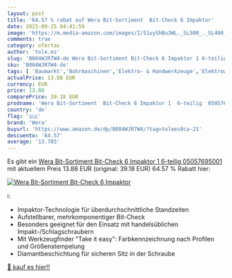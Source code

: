 ```yaml
---
layout: post
title: '64.57 % rabat auf Wera Bit-Sortiment  Bit-Check 6 Impaktor'
date: 2021-09-25 04:41:59
image: 'https://m.media-amazon.com/images/I/51uyShBu3WL._SL500_._SL400_.jpg'
comments: true
category: ofertas
author: 'tole.es'
slug: 'B004WJR7W4-de Wera Bit-Sortiment Bit-Check 6 Impaktor 1 6-teilig...'
sku: 'B004WJR7W4-de'
tags: [ 'Baumarkt','Bohrmaschinen','Elektro- & Handwerkzeuge','Elektrowerkzeuge','Schlagbohrmaschinen','Schraubendreher-Zubehör','Zubehör für Elektrowerkzeuge','wera', ]
actualPrice: 13.88 EUR
currency: EUR
price: 13.88
comparePrice: 39.18 EUR
prodname: 'Wera Bit-Sortiment  Bit-Check 6 Impaktor 1  6-teilig  05057695001'
country: 'de'
flag: '🇩🇪'
brand: 'Wera'
buyurl: 'https://www.amazon.de/dp/B004WJR7W4/?tag=tolees0ca-21'
descuento: '64.57'
average: '13.785'
---
```


Es gibt ein [Wera Bit-Sortiment  Bit-Check 6 Impaktor 1  6-teilig  05057695001](https://www.amazon.de/dp/B004WJR7W4/?tag=tolees0ca-21) mit aktuellem Preis 13.88 EUR (original: 39.18 EUR) 64.57 % Rabatt hier:

[![Wera Bit-Sortiment  Bit-Check 6 Impaktor](https://m.media-amazon.com/images/I/51uyShBu3WL._SL500_._SL400_.jpg)](https://www.amazon.de/dp/B004WJR7W4/?tag=tolees0ca-21)

ℹ️:

- Impaktor-Technologie für überdurchschnittliche Standzeiten
- Aufstellbarer, mehrkomponentiger Bit-Check
- Besonders geeignet für den Einsatz mit handelsüblichen Impakt-/Schlagschraubern
- Mit Werkzeugfinder "Take it easy": Farbkennzeichnung nach Profilen und Größenstempelung
- Diamantbeschichtung für sicheren Sitz in der Schraube

[🛒 kauf es hier!!](https://www.amazon.de/dp/B004WJR7W4/?tag=tolees0ca-21)
